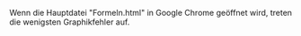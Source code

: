 
Wenn die Hauptdatei "Formeln.html" in Google Chrome geöffnet wird, treten die wenigsten Graphikfehler auf.
